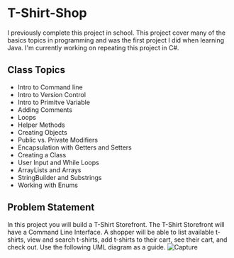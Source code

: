 # T-Shirt-Shop
I previously complete this project in school.
This project cover many of the basics topics in programming and was the first project I did when learning Java.
I'm currently working on repeating this project in C#.

## Class Topics
- Intro to Command line
- Intro to Version Control
- Intro to Primitve Variable
- Adding Comments
- Loops
- Helper Methods
- Creating Objects
- Public vs. Private Modifiers
- Encapsulation with Getters and Setters
- Creating a Class
- User Input and While Loops
- ArrayLists and Arrays
- StringBuilder and Substrings
- Working with Enums

## Problem Statement
In this project you will build a T-Shirt Storefront. The T-Shirt Storefront will have a Command Line Interface. A shopper will be able to list available t-shirts, view and search t-shirts, add t-shirts to their cart, see their cart, and check out. Use the following UML diagram as a guide.
![Capture](https://github.com/Cgruet/T-Shirt-Shop/assets/49705805/ac70823d-8d14-4b8a-8a22-e4fecc4ce6df)
